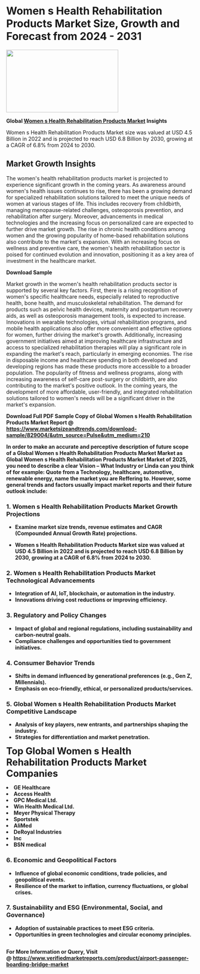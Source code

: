 <H1>Women s Health Rehabilitation Products Market Size, Growth and Forecast from 2024 - 2031</H1><img class="aligncenter size-medium wp-image-584254" src="https://thirdeyenews.in/wp-content/uploads/2024/09/Global-Market-Research-300x168.jpeg" alt="" width="300" height="168" /><p><strong>Global&nbsp;<a href="https://www.marketsizeandtrends.com/download-sample/829004/&amp;utm_source=Pulse&amp;utm_medium=210">Women s Health Rehabilitation Products Market</a> Insights</strong></p><p>Women s Health Rehabilitation Products Market size was valued at USD 4.5 Billion in 2022 and is projected to reach USD 6.8 Billion by 2030, growing at a CAGR of 6.8% from 2024 to 2030.</p><p><h2>Market Growth Insights</h2> <p>The women's health rehabilitation products market is projected to experience significant growth in the coming years. As awareness around women's health issues continues to rise, there has been a growing demand for specialized rehabilitation solutions tailored to meet the unique needs of women at various stages of life. This includes recovery from childbirth, managing menopause-related challenges, osteoporosis prevention, and rehabilitation after surgery. Moreover, advancements in medical technologies and the increasing focus on personalized care are expected to further drive market growth. The rise in chronic health conditions among women and the growing popularity of home-based rehabilitation solutions also contribute to the market's expansion. With an increasing focus on wellness and preventive care, the women's health rehabilitation sector is poised for continued evolution and innovation, positioning it as a key area of investment in the healthcare market.</p> <p><strong>Download Sample</strong></p> <p>Market growth in the women's health rehabilitation products sector is supported by several key factors. First, there is a rising recognition of women's specific healthcare needs, especially related to reproductive health, bone health, and musculoskeletal rehabilitation. The demand for products such as pelvic health devices, maternity and postpartum recovery aids, as well as osteoporosis management tools, is expected to increase. Innovations in wearable technologies, virtual rehabilitation programs, and mobile health applications also offer more convenient and effective options for women, further driving the market's growth. Additionally, increasing government initiatives aimed at improving healthcare infrastructure and access to specialized rehabilitation therapies will play a significant role in expanding the market's reach, particularly in emerging economies. The rise in disposable income and healthcare spending in both developed and developing regions has made these products more accessible to a broader population. The popularity of fitness and wellness programs, along with increasing awareness of self-care post-surgery or childbirth, are also contributing to the market's positive outlook. In the coming years, the development of more affordable, user-friendly, and integrated rehabilitation solutions tailored to women's needs will be a significant driver in the market's expansion.</p> <p><strong></p><p><span class=""><strong>Download Full PDF Sample Copy of Global Women s Health Rehabilitation Products Market Report</strong> @ <a href="https://www.marketsizeandtrends.com/download-sample/829004/&amp;utm_source=Pulse&amp;utm_medium=210" target="_blank">https://www.marketsizeandtrends.com/download-sample/829004/&amp;utm_source=Pulse&amp;utm_medium=210</a></span></p><p>In order to make an accurate and perceptive description of future scope of a Global&nbsp;Women s Health Rehabilitation Products Market Market as Global&nbsp;Women s Health Rehabilitation Products Market Market of 2025, you need to describe a clear Vision &ndash; What Industry or Linda can you think of for example: Quote from a Technology, healthcare, automotive, renewable energy, name the market you are Reffering to. However, some general trends and factors usually impact market reports and their future outlook include:</p><h3>1.&nbsp;<strong>Women s Health Rehabilitation Products Market Growth Projections</strong></h3><ul><li>Examine market size trends, revenue estimates and CAGR (Compounded Annual Growth Rate) projections.</li><li><p>Women s Health Rehabilitation Products Market size was valued at USD 4.5 Billion in 2022 and is projected to reach USD 6.8 Billion by 2030, growing at a CAGR of 6.8% from 2024 to 2030.</p></li></ul><h3>2.&nbsp;<strong>Women s Health Rehabilitation Products Market Technological Advancements</strong></h3><ul><li>Integration of AI, IoT, blockchain, or automation in the industry.</li><li>Innovations driving cost reductions or improving efficiency.</li></ul><h3>3.&nbsp;<strong>Regulatory and Policy Changes</strong></h3><ul><li>Impact of global and regional regulations, including sustainability and carbon-neutral goals.</li><li>Compliance challenges and opportunities tied to government initiatives.</li></ul><h3>4.&nbsp;<strong>Consumer Behavior Trends</strong></h3><ul><li>Shifts in demand influenced by generational preferences (e.g., Gen Z, Millennials).</li><li>Emphasis on eco-friendly, ethical, or personalized products/services.</li></ul><h3>5.&nbsp;<strong>Global Women s Health Rehabilitation Products Market Competitive Landscape</strong></h3><ul><li>Analysis of key players, new entrants, and partnerships shaping the industry.</li><li>Strategies for differentiation and market penetration.</li></ul><p data-pm-slice="1 1 []"><span style="color: inherit; font-family: inherit; font-size: 25px;">Top Global Women s Health Rehabilitation Products Market Companies</span></p><div class="" data-test-id=""><p><li>GE Healthcare</li><li> Access Health</li><li> GPC Medical Ltd.</li><li> Win Health Medical Ltd.</li><li> Meyer Physical Therapy</li><li> Sportstek</li><li> AliMed</li><li> DeRoyal Industries</li><li> Inc</li><li> BSN medical</li></p></div><h3>6.&nbsp;<strong>Economic and Geopolitical Factors</strong></h3><ul><li>Influence of global economic conditions, trade policies, and geopolitical events.</li><li>Resilience of the market to inflation, currency fluctuations, or global crises.</li></ul><h3>7.&nbsp;<strong>Sustainability and ESG (Environmental, Social, and Governance)</strong></h3><ul><li>Adoption of sustainable practices to meet ESG criteria.</li><li>Opportunities in green technologies and circular economy principles.</li></ul><h2><strong style="font-size: 14px;">For More Information or Query, Visit @&nbsp;</strong><a style="background-color: #ffffff; font-size: 14px;" href="https://www.marketsizeandtrends.com/report/women-s-health-rehabilitation-products-market/" target="_blank">https://www.verifiedmarketreports.com/product/airport-passenger-boarding-bridge-market</a></h2>
